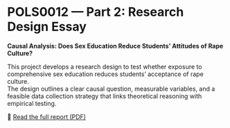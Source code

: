 # POLS0012 — Part 2: Research Design Essay  
**Causal Analysis: Does Sex Education Reduce Students’ Attitudes of Rape Culture?**

This project develops a research design to test whether exposure to comprehensive sex education reduces students’ acceptance of rape culture.  
The design outlines a clear causal question, measurable variables, and a feasible data collection strategy that links theoretical reasoning with empirical testing.  

📘 [Read the full report (PDF)](/part2_report.pdf)

